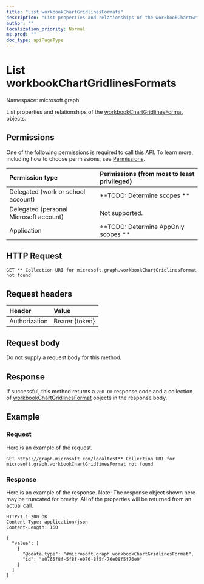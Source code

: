 ```yaml
---
title: "List workbookChartGridlinesFormats"
description: "List properties and relationships of the workbookChartGridlinesFormat objects."
author: ""
localization_priority: Normal
ms.prod: ""
doc_type: apiPageType
---
```


# List workbookChartGridlinesFormats

Namespace: microsoft.graph

List properties and relationships of the [workbookChartGridlinesFormat](../resources/workbookchartgridlinesformat.md) objects.

## Permissions
One of the following permissions is required to call this API. To learn more, including how to choose permissions, see [Permissions](/concepts/permissions-reference.md).

|Permission type|Permissions (from most to least privileged)|
|:---|:---|
|Delegated (work or school account)|**TODO: Determine scopes **|
|Delegated (personal Microsoft account)|Not supported.|
|Application|**TODO: Determine AppOnly scopes **|

## HTTP Request
<!-- {
  "blockType": "ignored"
}
-->
``` http
GET ** Collection URI for microsoft.graph.workbookChartGridlinesFormat not found
```

## Request headers
|Header|Value|
|:---|:---|
|Authorization|Bearer {token}|

## Request body
Do not supply a request body for this method.

## Response
If successful, this method returns a `200 OK` response code and a collection of [workbookChartGridlinesFormat](../resources/workbookchartgridlinesformat.md) objects in the response body.

## Example

### Request
Here is an example of the request.
<!-- {
  "blockType": "request",
  "name": "get_workbookchartgridlinesformat"
}
-->
``` http
GET https://graph.microsoft.com/localtest** Collection URI for microsoft.graph.workbookChartGridlinesFormat not found
```

### Response
Here is an example of the response. Note: The response object shown here may be truncated for brevity. All of the properties will be returned from an actual call.
<!-- {
  "blockType": "response",
  "truncated": true,
  "@odata.type": "collection(microsoft.graph.workbookchartgridlinesformat)"
}
-->
``` http
HTTP/1.1 200 OK
Content-Type: application/json
Content-Length: 160

{
  "value": [
    {
      "@odata.type": "#microsoft.graph.workbookChartGridlinesFormat",
      "id": "e0765f8f-5f8f-e076-8f5f-76e08f5f76e0"
    }
  ]
}
```

